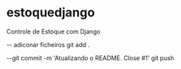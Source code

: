 # estoquedjango
Controle de Estoque com Django

-- adiconar ficheiros
git add .

--git commit -m 'Atualizando o README. Close #1'
git push
